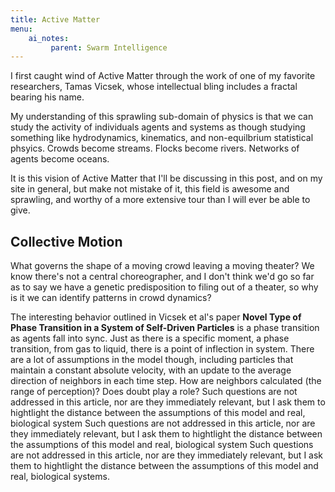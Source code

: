 ```yaml
---
title: Active Matter
menu:
    ai_notes:
         parent: Swarm Intelligence
---
```


I first caught wind of Active Matter through the work of one of my
favorite researchers, Tamas Vicsek, whose intellectual bling includes a
fractal bearing his name.

My understanding of this sprawling sub-domain of physics is that we can
study the activity of individuals agents and systems as though studying
something like hydrodynamics, kinematics, and non-equilbrium statistical
phsyics. Crowds become streams. Flocks become rivers. Networks of agents
become oceans. 

It is this vision of Active Matter that I'll be discussing in this post, and on my site in general, but make not
mistake of it, this field is awesome and sprawling, and worthy of a  more extensive
tour than I will ever be able to give.

## Collective Motion

What governs the shape of a moving crowd leaving a moving theater? We
know there's not a central choreographer, and I don't think we'd go so
far as to say we have a genetic predisposition to filing out of a
theater, so why is it we can identify patterns in crowd dynamics? 

The interesting behavior outlined in Vicsek et al's paper **Novel Type
of Phase Transition in a System of Self-Driven Particles** is a phase
transition as agents fall into sync. Just as there is a specific moment,
a phase transition, from gas to liquid, there is a point of inflection
in system. There are a lot of assumptions in the model though, including
particles that maintain a constant absolute velocity, with an update to
the average direction of neighbors in each time step. How are neighbors
calculated (the range of perception)? Does doubt play a role? Such
questions are not addressed in this article, nor are they immediately
relevant, but I ask them to hightlight the distance between the
assumptions of this model and real, biological system Such questions are
not addressed in this article, nor are they immediately relevant, but I
ask them to hightlight the distance between the assumptions of this
model and real, biological system Such questions are not addressed in
this article, nor are they immediately relevant, but I ask them to
hightlight the distance between the assumptions of this model and real,
biological systems.
